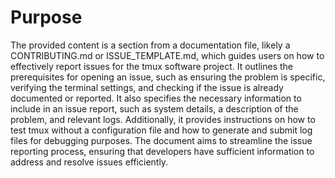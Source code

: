 # Purpose
The provided content is a section from a documentation file, likely a CONTRIBUTING.md or ISSUE_TEMPLATE.md, which guides users on how to effectively report issues for the tmux software project. It outlines the prerequisites for opening an issue, such as ensuring the problem is specific, verifying the terminal settings, and checking if the issue is already documented or reported. It also specifies the necessary information to include in an issue report, such as system details, a description of the problem, and relevant logs. Additionally, it provides instructions on how to test tmux without a configuration file and how to generate and submit log files for debugging purposes. The document aims to streamline the issue reporting process, ensuring that developers have sufficient information to address and resolve issues efficiently.
